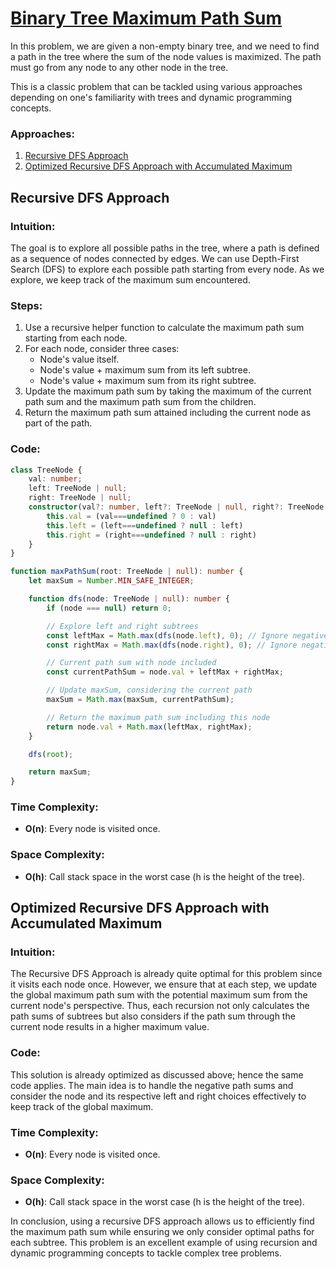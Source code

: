 # [Binary Tree Maximum Path Sum](https://leetcode.com/problems/binary-tree-maximum-path-sum/)

In this problem, we are given a non-empty binary tree, and we need to find a path in the tree where the sum of the node values is maximized. The path must go from any node to any other node in the tree.

This is a classic problem that can be tackled using various approaches depending on one's familiarity with trees and dynamic programming concepts.

### Approaches:
1. [Recursive DFS Approach](#recursive-dfs-approach)
2. [Optimized Recursive DFS Approach with Accumulated Maximum](#optimized-recursive-dfs-approach-with-accumulated-maximum)

## Recursive DFS Approach

### Intuition:
The goal is to explore all possible paths in the tree, where a path is defined as a sequence of nodes connected by edges. We can use Depth-First Search (DFS) to explore each possible path starting from every node. As we explore, we keep track of the maximum sum encountered.

### Steps:
1. Use a recursive helper function to calculate the maximum path sum starting from each node.
2. For each node, consider three cases:
   - Node's value itself.
   - Node's value + maximum sum from its left subtree.
   - Node's value + maximum sum from its right subtree.
3. Update the maximum path sum by taking the maximum of the current path sum and the maximum path sum from the children.
4. Return the maximum path sum attained including the current node as part of the path.

### Code:

```typescript
class TreeNode {
    val: number;
    left: TreeNode | null;
    right: TreeNode | null;
    constructor(val?: number, left?: TreeNode | null, right?: TreeNode | null) {
        this.val = (val===undefined ? 0 : val)
        this.left = (left===undefined ? null : left)
        this.right = (right===undefined ? null : right)
    }
}

function maxPathSum(root: TreeNode | null): number {
    let maxSum = Number.MIN_SAFE_INTEGER;

    function dfs(node: TreeNode | null): number {
        if (node === null) return 0;

        // Explore left and right subtrees
        const leftMax = Math.max(dfs(node.left), 0); // Ignore negative paths
        const rightMax = Math.max(dfs(node.right), 0); // Ignore negative paths

        // Current path sum with node included
        const currentPathSum = node.val + leftMax + rightMax;

        // Update maxSum, considering the current path
        maxSum = Math.max(maxSum, currentPathSum);

        // Return the maximum path sum including this node
        return node.val + Math.max(leftMax, rightMax);
    }

    dfs(root);

    return maxSum;
}
```

### Time Complexity:
- **O(n)**: Every node is visited once.

### Space Complexity:
- **O(h)**: Call stack space in the worst case (h is the height of the tree).

## Optimized Recursive DFS Approach with Accumulated Maximum

### Intuition:
The Recursive DFS Approach is already quite optimal for this problem since it visits each node once. However, we ensure that at each step, we update the global maximum path sum with the potential maximum sum from the current node's perspective. Thus, each recursion not only calculates the path sums of subtrees but also considers if the path sum through the current node results in a higher maximum value.

### Code:

This solution is already optimized as discussed above; hence the same code applies. The main idea is to handle the negative path sums and consider the node and its respective left and right choices effectively to keep track of the global maximum.

### Time Complexity:
- **O(n)**: Every node is visited once.

### Space Complexity:
- **O(h)**: Call stack space in the worst case (h is the height of the tree). 

In conclusion, using a recursive DFS approach allows us to efficiently find the maximum path sum while ensuring we only consider optimal paths for each subtree. This problem is an excellent example of using recursion and dynamic programming concepts to tackle complex tree problems.


